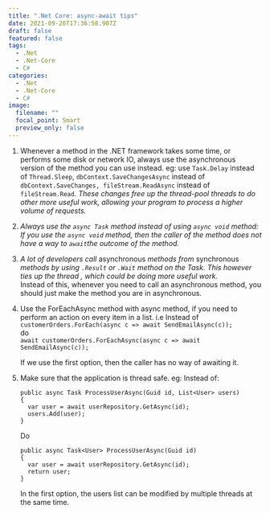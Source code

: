 ```yaml
---
title: ".Net Core: async-await tips"
date: 2021-09-26T17:36:58.907Z
draft: false
featured: false
tags:
  - .Net
  - .Net-Core
  - C#
categories:
  - .Net
  - .Net-Core
  - C#
image:
  filename: ""
  focal_point: Smart
  preview_only: false
---
```

1. Whenever a method in the .NET framework takes some time, or performs some disk or network IO, always use the asynchronous version of the method you can use instead. eg: use `Task.Delay` instead of `Thread.Sleep`,  `dbContext.SaveChangesAsync` instead of `dbContext.SaveChanges, fileStream.ReadAsync` instead of `fileStream.Read`. *These changes free up the thread-pool threads to do other more useful work, allowing your program to process a higher volume of requests.*
2. *Always use the `async Task` method instead of using `async void` method: If you use the `async void` method, then the caller of the method does not have a way to `await`the outcome of the method.* 
3. *A lot of developers call* asynchronous *methods from* synchronous *methods by using `.Result` or `.Wait` method on the Task. This however ties up the thread , which could be doing more useful work.* \
   Instead of this, whenever you need to call an asynchronous method, you should just make the method you are in asynchronous. 
4. Use the ForEachAsync method with async method, if you need to perform an action on every item in a list. i.e Instead of \
   `customerOrders.ForEach(async c => await SendEmailAsync(c));`\
   do\
   `await customerOrders.ForEachAsync(async c => await SendEmailAsync(c));`

   If we use the first option, then the caller has no way of awaiting it. 
5. Make sure that the application is thread safe. eg: Instead of:

   ```
   public async Task ProcessUserAsync(Guid id, List<User> users)
   {
     var user = await userRepository.GetAsync(id);
     users.Add(user);
   }
   ```

   Do

   ```
   public async Task<User> ProcessUserAsync(Guid id)
   {
     var user = await userRepository.GetAsync(id);
     return user;
   }
   ```

   In the first option, the users list can be modified by multiple threads at the same time.